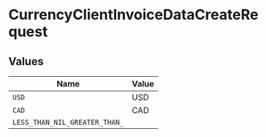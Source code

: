 # CurrencyClientInvoiceDataCreateRequest


## Values

| Name                          | Value                         |
| ----------------------------- | ----------------------------- |
| `USD`                         | USD                           |
| `CAD`                         | CAD                           |
| `LESS_THAN_NIL_GREATER_THAN_` | <nil>                         |